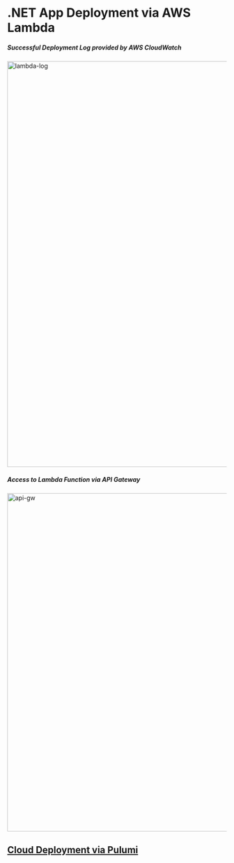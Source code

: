 # .NET App Deployment via AWS Lambda

##### Successful Deployment Log provided by AWS CloudWatch
<img width="930" alt="lambda-log" src="https://github.com/ignatstrelets/dotnet_lambda_app/assets/120760559/c4c6bf29-cdf9-433a-bb97-0187d90bc706">

##### Access to Lambda Function via API Gateway
<img width="775" alt="api-gw" src="https://github.com/ignatstrelets/dotnet_lambda_app/assets/120760559/d5c866ae-af73-488e-8790-739ef15c518b">

## [Cloud Deployment via Pulumi](https://github.com/ignatstrelets/dotnet_lambda_pulumi/)


